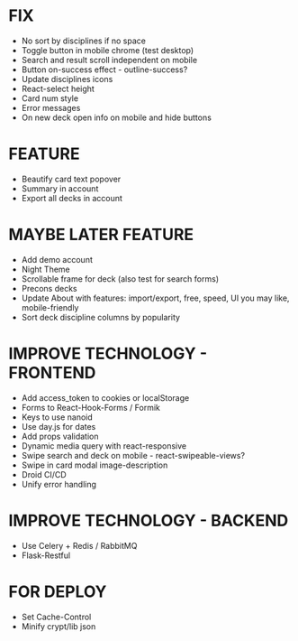# FIX
* No sort by disciplines if no space
* Toggle button in mobile chrome (test desktop)
* Search and result scroll independent on mobile
* Button on-success effect - outline-success?
* Update disciplines icons
* React-select height
* Card num style
* Error messages
* On new deck open info on mobile and hide buttons

# FEATURE
* Beautify card text popover
* Summary in account
* Export all decks in account

# MAYBE LATER FEATURE
* Add demo account
* Night Theme
* Scrollable frame for deck (also test for search forms) 
* Precons decks
* Update About with features: import/export, free, speed, UI you may like, mobile-friendly
* Sort deck discipline columns by popularity

# IMPROVE TECHNOLOGY - FRONTEND
* Add access_token to cookies or localStorage
* Forms to React-Hook-Forms / Formik
* Keys to use nanoid
* Use day.js for dates
* Add props validation
* Dynamic media query with react-responsive
* Swipe search and deck on mobile - react-swipeable-views?
* Swipe in card modal image-description
* Droid CI/CD
* Unify error handling

# IMPROVE TECHNOLOGY - BACKEND
* Use Celery + Redis / RabbitMQ
* Flask-Restful

# FOR DEPLOY
* Set Cache-Control
* Minify crypt/lib json

